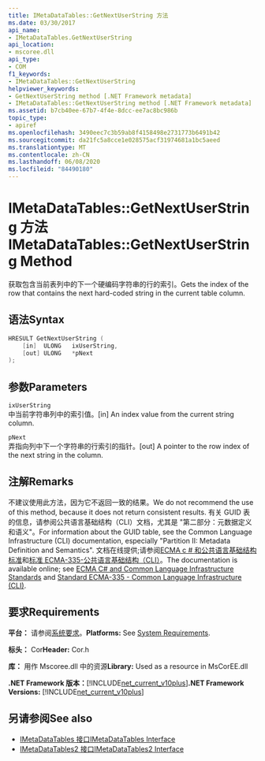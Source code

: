 ```yaml
---
title: IMetaDataTables::GetNextUserString 方法
ms.date: 03/30/2017
api_name:
- IMetaDataTables.GetNextUserString
api_location:
- mscoree.dll
api_type:
- COM
f1_keywords:
- IMetaDataTables::GetNextUserString
helpviewer_keywords:
- GetNextUserString method [.NET Framework metadata]
- IMetaDataTables::GetNextUserString method [.NET Framework metadata]
ms.assetid: b7cb40ee-67b7-4f4e-8dcc-ee7ac8bc986b
topic_type:
- apiref
ms.openlocfilehash: 3490eec7c3b59ab8f4158498e2731773b6491b42
ms.sourcegitcommit: da21fc5a8cce1e028575acf31974681a1bc5aeed
ms.translationtype: MT
ms.contentlocale: zh-CN
ms.lasthandoff: 06/08/2020
ms.locfileid: "84490180"
---
```

# <a name="imetadatatablesgetnextuserstring-method"></a><span data-ttu-id="648f0-102">IMetaDataTables::GetNextUserString 方法</span><span class="sxs-lookup"><span data-stu-id="648f0-102">IMetaDataTables::GetNextUserString Method</span></span>
<span data-ttu-id="648f0-103">获取包含当前表列中的下一个硬编码字符串的行的索引。</span><span class="sxs-lookup"><span data-stu-id="648f0-103">Gets the index of the row that contains the next hard-coded string in the current table column.</span></span>  
  
## <a name="syntax"></a><span data-ttu-id="648f0-104">语法</span><span class="sxs-lookup"><span data-stu-id="648f0-104">Syntax</span></span>  
  
```cpp  
HRESULT GetNextUserString (  
    [in]  ULONG   ixUserString,  
    [out] ULONG   *pNext  
);  
```  
  
## <a name="parameters"></a><span data-ttu-id="648f0-105">参数</span><span class="sxs-lookup"><span data-stu-id="648f0-105">Parameters</span></span>  
 `ixUserString`  
 <span data-ttu-id="648f0-106">中当前字符串列中的索引值。</span><span class="sxs-lookup"><span data-stu-id="648f0-106">[in] An index value from the current string column.</span></span>  
  
 `pNext`  
 <span data-ttu-id="648f0-107">弄指向列中下一个字符串的行索引的指针。</span><span class="sxs-lookup"><span data-stu-id="648f0-107">[out] A pointer to the row index of the next string in the column.</span></span>  
  
## <a name="remarks"></a><span data-ttu-id="648f0-108">注解</span><span class="sxs-lookup"><span data-stu-id="648f0-108">Remarks</span></span>  
 <span data-ttu-id="648f0-109">不建议使用此方法，因为它不返回一致的结果。</span><span class="sxs-lookup"><span data-stu-id="648f0-109">We do not recommend the use of this method, because it does not return consistent results.</span></span> <span data-ttu-id="648f0-110">有关 GUID 表的信息，请参阅公共语言基础结构（CLI）文档，尤其是 "第二部分：元数据定义和语义"。</span><span class="sxs-lookup"><span data-stu-id="648f0-110">For information about the GUID table, see the Common Language Infrastructure (CLI) documentation, especially "Partition II: Metadata Definition and Semantics".</span></span> <span data-ttu-id="648f0-111">文档在线提供;请参阅[ECMA c # 和公共语言基础结构标准](../../../standard/components.md#applicable-standards)和[标准 ECMA-335-公共语言基础结构（CLI）](http://www.ecma-international.org/publications/standards/Ecma-335.htm)。</span><span class="sxs-lookup"><span data-stu-id="648f0-111">The documentation is available online; see [ECMA C# and Common Language Infrastructure Standards](../../../standard/components.md#applicable-standards) and [Standard ECMA-335 - Common Language Infrastructure (CLI)](http://www.ecma-international.org/publications/standards/Ecma-335.htm).</span></span>  
  
## <a name="requirements"></a><span data-ttu-id="648f0-112">要求</span><span class="sxs-lookup"><span data-stu-id="648f0-112">Requirements</span></span>  
 <span data-ttu-id="648f0-113">**平台：** 请参阅[系统要求](../../get-started/system-requirements.md)。</span><span class="sxs-lookup"><span data-stu-id="648f0-113">**Platforms:** See [System Requirements](../../get-started/system-requirements.md).</span></span>  
  
 <span data-ttu-id="648f0-114">**标头：** Cor</span><span class="sxs-lookup"><span data-stu-id="648f0-114">**Header:** Cor.h</span></span>  
  
 <span data-ttu-id="648f0-115">**库：** 用作 Mscoree.dll 中的资源</span><span class="sxs-lookup"><span data-stu-id="648f0-115">**Library:** Used as a resource in MsCorEE.dll</span></span>  
  
 <span data-ttu-id="648f0-116">**.NET Framework 版本：**[!INCLUDE[net_current_v10plus](../../../../includes/net-current-v10plus-md.md)]</span><span class="sxs-lookup"><span data-stu-id="648f0-116">**.NET Framework Versions:** [!INCLUDE[net_current_v10plus](../../../../includes/net-current-v10plus-md.md)]</span></span>  
  
## <a name="see-also"></a><span data-ttu-id="648f0-117">另请参阅</span><span class="sxs-lookup"><span data-stu-id="648f0-117">See also</span></span>

- [<span data-ttu-id="648f0-118">IMetaDataTables 接口</span><span class="sxs-lookup"><span data-stu-id="648f0-118">IMetaDataTables Interface</span></span>](imetadatatables-interface.md)
- [<span data-ttu-id="648f0-119">IMetaDataTables2 接口</span><span class="sxs-lookup"><span data-stu-id="648f0-119">IMetaDataTables2 Interface</span></span>](imetadatatables2-interface.md)
